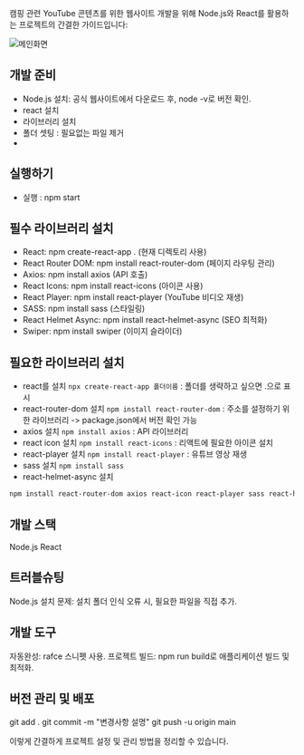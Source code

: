 캠핑 관련 YouTube 콘텐츠를 위한 웹사이트 개발을 위해 Node.js와 React를 활용하는 프로젝트의 간결한 가이드입니다:

<img src="https://github.com/123dd654/travelrank/assets/161431124/b69c0e63-1900-4a9d-b80f-29edc466d848" alt="메인화면">

## 개발 준비
* Node.js 설치: 공식 웹사이트에서 다운로드 후, node -v로 버전 확인.
* react 설치
* 라이브러리 설치
* 폴더 셋팅 : 필요없는 파일 제거
* 

## 실행하기
* 실행 : npm start

## 필수 라이브러리 설치
* React: npm create-react-app . (현재 디렉토리 사용)
* React Router DOM: npm install react-router-dom (페이지 라우팅 관리)
* Axios: npm install axios (API 호출)
* React Icons: npm install react-icons (아이콘 사용)
* React Player: npm install react-player (YouTube 비디오 재생)
* SASS: npm install sass (스타일링)
* React Helmet Async: npm install react-helmet-async (SEO 최적화)
* Swiper: npm install swiper (이미지 슬라이더)

## 필요한 라이브러리 설치
- react를 설치 `npx create-react-app 폴더이름` : 폴더를 생략하고 싶으면 .으로 표시
- react-router-dom 설치 `npm install react-router-dom` : 주소를 설정하기 위한 라이브러리 -> package.json에서 버전 확인 가능
- axios 설치 `npm install axios` : API 라이브러리
- react icon 설치 `npm install react-icons` : 리액트에 필요한 아이콘 설치
- react-player 설치 `npm install react-player` : 유튜브 영상 재생
- sass 설치 `npm install sass`
- react-helmet-async 설치

````bash
npm install react-router-dom axios react-icon react-player sass react-helmet-async swiper
````

## 개발 스택
Node.js
React


## 트러블슈팅
Node.js 설치 문제: 설치 폴더 인식 오류 시, 필요한 파일을 직접 추가.

## 개발 도구
자동완성: rafce 스니펫 사용.
프로젝트 빌드: npm run build로 애플리케이션 빌드 및 최적화.

## 버전 관리 및 배포
git add .
git commit -m "변경사항 설명"
git push -u origin main

이렇게 간결하게 프로젝트 설정 및 관리 방법을 정리할 수 있습니다.
